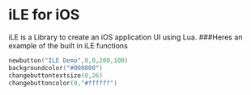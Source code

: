 # iLE for iOS
iLE is a Library to create an iOS application UI using Lua.
###Heres an example of the built in iLE functions
```lua
newbutton("ILE Demo",0,0,200,100)
backgroundcolor("#000000")
changebuttontextsize(0,26)
changebuttoncolor(0,"#ffffff")
```

